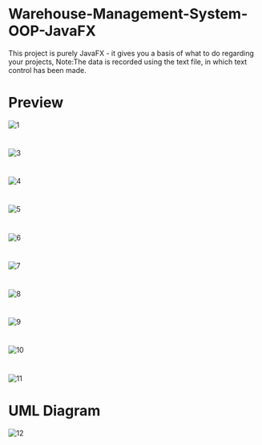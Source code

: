 # Warehouse-Management-System-OOP-JavaFX
This project is purely JavaFX - it gives you a basis of what to do regarding your projects, Note:The data is recorded using the text file, in which text control has been made.
# Preview
![1](https://user-images.githubusercontent.com/33539593/104849461-cbd90d80-58fa-11eb-85ab-cb02c9a9f78d.JPG)
#
![3](https://user-images.githubusercontent.com/33539593/104849667-0b542980-58fc-11eb-98f1-f1043cd987c7.JPG)
#
![4](https://user-images.githubusercontent.com/33539593/104849510-25413c80-58fb-11eb-914a-54a02496cc58.JPG)
#
![5](https://user-images.githubusercontent.com/33539593/104849513-2a05f080-58fb-11eb-8dfd-20d08e62ef1a.JPG)
#
![6](https://user-images.githubusercontent.com/33539593/104849516-2a9e8700-58fb-11eb-880d-976897e517dc.JPG)
#
![7](https://user-images.githubusercontent.com/33539593/104849517-2b371d80-58fb-11eb-9602-335d77bf786c.JPG)
#
![8](https://user-images.githubusercontent.com/33539593/104849518-2bcfb400-58fb-11eb-9ff5-aec0120bd1eb.JPG)
#
![9](https://user-images.githubusercontent.com/33539593/104849519-2bcfb400-58fb-11eb-940a-e8bb76db5467.JPG)
#
![10](https://user-images.githubusercontent.com/33539593/104849524-312cfe80-58fb-11eb-8d97-922b7b171e1b.JPG)
#
![11](https://user-images.githubusercontent.com/33539593/104849675-160ebe80-58fc-11eb-8725-4acdbd682b75.JPG)
# UML Diagram
![12](https://user-images.githubusercontent.com/33539593/104849526-32f6c200-58fb-11eb-86b5-b743d8e0a15f.jpg)

